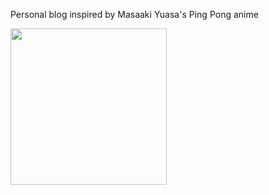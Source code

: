 Personal blog inspired by Masaaki Yuasa's Ping Pong anime

 <a><img height = 250 src="http://pa1.narvii.com/6654/a09f7ff15f17dbb95625ea9729be8aa929e12fd8_00.gif"></a>
